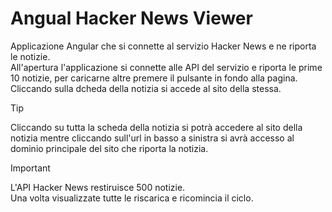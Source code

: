# Angual Hacker News Viewer
Applicazione Angular che si connette al servizio Hacker News e ne riporta le notizie.<br>
All'apertura l'applicazione si connette alle API del servizio e riporta le prime 10 notizie, per caricarne altre premere il pulsante in fondo alla pagina.<br>
Cliccando sulla dcheda della notizia si accede al sito della stessa.<br>

> [!TIP] 
> Cliccando su tutta la scheda della notizia si potrà accedere al sito della notizia mentre cliccando sull'url in basso a sinistra si avrà accesso al dominio principale del sito che riporta la notizia.<br>

> [!IMPORTANT]
> L'API Hacker News restiruisce 500 notizie. <br>
> Una volta visualizzate tutte le riscarica e ricomincia il ciclo.<br>

<!-- ### L'applicazione è disponibile al seguente link: -->
<!-- - [Haker News Viewer](https://hakernewsviewer.web.app/) -->
